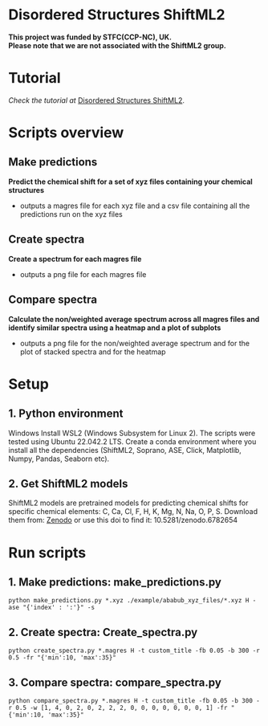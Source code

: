 # Disordered Structures ShiftML2
**This project was funded by STFC(CCP-NC), UK.**</br>
**Please note that we are not associated with the ShiftML2 group.**

# Tutorial

*Check the tutorial at* [Disordered Structures ShiftML2](https://alberto-alive.github.io/Disordered_Structures_ShiftML2/intro.html).


# Scripts overview

  ## Make predictions
  **Predict the chemical shift for a set of xyz files containing your chemical structures**
  - outputs a magres file for each xyz file and a csv file containing all the predictions run on the xyz files
  
  ## Create spectra
  **Create a spectrum for each magres file**
  - outputs a png file for each magres file
  
  ## Compare spectra
  **Calculate the non/weighted average spectrum across all magres files and identify similar spectra using a heatmap and a plot of subplots**
  - outputs a png file for the non/weighted average spectrum and for the plot of stacked spectra  and for the heatmap
  
 # Setup
 
  ## 1. Python environment
  
  Windows
  Install WSL2 (Windows Subsystem for Linux 2). The scripts were tested using Ubuntu 22.042.2 LTS.
  Create a conda environment where you install all the dependencies (ShiftML2, Soprano, ASE, Click, Matplotlib, Numpy, Pandas, Seaborn etc).
      
  ## 2. Get ShiftML2 models
  ShiftML2 models are pretrained models for predicting chemical shifts for specific chemical elements: C, Ca, Cl, F, H, K, Mg, N, Na, O, P, S.
  Download them from: [Zenodo](https://zenodo.org/record/6782654) or use this doi to find it: 10.5281/zenodo.6782654
   
 # Run scripts
  
  ## 1. Make predictions: make_predictions.py
  
    python make_predictions.py *.xyz ./example/ababub_xyz_files/*.xyz H -ase "{'index' : ':'}" -s
  
  ## 2. Create spectra: Create_spectra.py
    python create_spectra.py *.magres H -t custom_title -fb 0.05 -b 300 -r 0.5 -fr "{'min':10, 'max':35}"
  
  ## 3. Compare spectra: compare_spectra.py
    python compare_spectra.py *.magres H -t custom_title -fb 0.05 -b 300 -r 0.5 -w [1, 4, 0, 2, 0, 2, 2, 2, 0, 0, 0, 0, 0, 0, 0, 1] -fr "{'min':10, 'max':35}"
